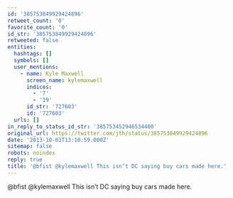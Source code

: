 ```yaml
---
id: '385753849929424896'
retweet_count: '0'
favorite_count: '0'
id_str: '385753849929424896'
retweeted: false
entities:
  hashtags: []
  symbols: []
  user_mentions:
    - name: Kyle Maxwell
      screen_name: kylemaxwell
      indices:
        - '7'
        - '19'
      id_str: '727603'
      id: '727603'
  urls: []
in_reply_to_status_id_str: '385753452946534400'
original_url: https://twitter.com/jth/status/385753849929424896
date: '2013-10-03T13:10:59.000Z'
sitemap: false
robots: noindex
reply: true
title: '@bfist @kylemaxwell This isn’t DC saying buy cars made here.'
---
```


@bfist @kylemaxwell This isn’t DC saying buy cars made here.